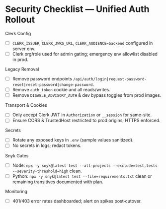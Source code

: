 # Security Checklist — Unified Auth Rollout

Clerk Config
- [ ] `CLERK_ISSUER`, `CLERK_JWKS_URL`, `CLERK_AUDIENCE=backend` configured in server env.
- [ ] Clerk org/role used for admin gating; emergency env allowlist disabled in prod.

Legacy Removal
- [ ] Remove password endpoints `/api/auth/login|request-password-reset|reset-password|change-password`.
- [ ] Remove `auth_token` cookie and all reads/writes.
- [ ] Remove `DISABLE_ADVISORY_AUTH` & dev bypass toggles from prod images.

Transport & Cookies
- [ ] Only accept Clerk JWT in `Authorization` or `__session` for same-site.
- [ ] Ensure CORS & TrustedHost restricted to prod origins; HTTPS enforced.

Secrets
- [ ] Rotate any exposed keys in `.env` (sample values sanitized).
- [ ] No secrets in logs; redact tokens.

Snyk Gates
- [ ] Node: `npx -y snyk@latest test --all-projects --exclude=test,tests --severity-threshold=high` clean.
- [ ] Python: `npx -y snyk@latest test --file=requirements.txt` clean or remaining transitives documented with plan.

Monitoring
- [ ] 401/403 error rates dashboarded; alert on spikes post‑cutover.
